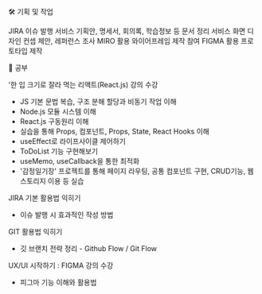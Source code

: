 🛠️ 기획 및 작업

JIRA 이슈 발행
서비스 기획안, 명세서, 회의록, 학습정보 등 문서 정리
서비스 화면 디자인 컨셉 제안, 레퍼런스 조사
MIRO 활용 와이어프레임 제작 참여
FIGMA 활용 프로토타입 제작



📘 공부

'한 입 크기로 잘라 먹는 리액트(React.js) 강의 수강
 - JS 기본 문법 복습, 구조 분해 할당과 비동기 작업 이해
 - Node.js 모듈 시스템 이해 
 - React.js 구동원리 이해
 - 실습을 통해 Props, 컴포넌트, Props, State, React Hooks 이해
 - useEffect로 라이프사이클 제어하기
 - ToDoList 기능 구현해보기
 - useMemo, useCallback을 통한 최적화
 - '감정일기장' 프로젝트를 통해 페이지 라우팅, 공통 컴포넌트 구현,        CRUD기능, 웹 스토리지 이용 등 실습

 JIRA 기본 활용법 익히기
 - 이슈 발행 시 효과적인 작성 방법

 GIT 활용법 익히기
 - 깃 브랜치 전략 정리 - Github Flow / Git Flow

 UX/UI 시작하기 : FIGMA 강의 수강
 - 피그마 기능 이해와 활용법
 
